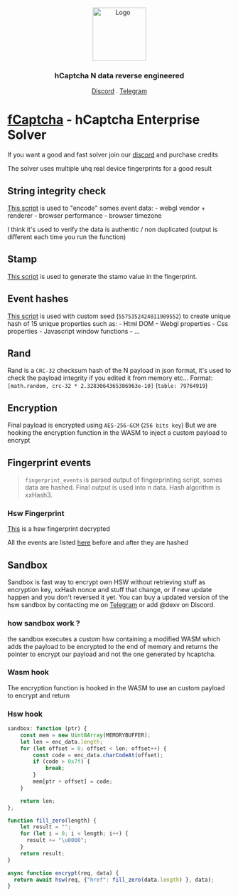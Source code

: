 <br/>
<p align="center">
  <a href="https://github.com/DXVVAY">
    <img src="https://github.com/DXVVAY/hCaptcha-Text-Solver/assets/89728480/ca479b71-e143-4894-890f-10aec6e63e61" alt="Logo" width="120" height="120">
  </a>

  <h3 align="center">hCaptcha N data reverse engineered</h3>

  <p align="center">
    <a href="https://discord.gg/fCaptcha">Discord</a>
    .
    <a href="https://t.me/hCapSolution">Telegram</a>
  </p>
</p>

# [fCaptcha](https://fcaptcha.lol) - hCaptcha Enterprise Solver

If you want a good and fast solver join our [discord](https://discord.gg/fcaptcha) and purchase credits

The solver uses multiple uhq real device fingerprints for a good result

## String integrity check

[This script](https://github.com/DXVVAY/hcaptcha-reverse/scripts/str_integrity.py) is used to "encode" somes event data:
    - webgl vendor + renderer
    - browser performance
    - browser timezone
    
I think it's used to verify the data is authentic / non duplicated (output is different each time you run the function)

## Stamp 
[This script](https://github.com/DXVVAY/hcaptcha-reverse/scripts/stamp.py) is used to generate the stamo value in the fingerprint.

## Event hashes

[This script](https://github.com/DXVVAY/hcaptcha-reverse/scripts/hash.py) is used with custom seed (`5575352424011909552`) to create unique hash of 15 unique properties such as:
    - Html DOM
    - Webgl properties
    - Css properties
    - Javascript window functions
    - ...
    
## Rand
Rand is a `CRC-32` checksum hash of the N payload in json format, it's used to check the payload integrity if you edited it from memory etc...
Format: `[math.random, crc-32 * 2.3283064365386963e-10]` (`table: 79764919`)

## Encryption

Final payload is encrypted using `AES-256-GCM` (`256 bits key`)
But we are hooking the encryption function in the WASM to inject a custom payload to encrypt

## Fingerprint events

> `fingerprint_events` is parsed output of fingerprinting script, somes data are hashed.
> Final output is used into n data.
> Hash algorithm is xxHash3.

### Hsw Fingerprint

[This](https://github.com/DXVVAY/hcaptcha-reverse/archive/de80b1b/fp.json) is a hsw fingerprint decrypted

All the events are listed [here](https://github.com/DXVVAY/hcaptcha-reverse/hashes) before and after they are hashed

## Sandbox

Sandbox is fast way to encrypt own HSW without retrieving stuff as encryption key, xxHash nonce and stuff that change, or if new update happen and you don't reversed it yet.
You can buy a updated version of the hsw sandbox by contacting me on [Telegram](https://t.me/dexv0) or add @dexv on Discord.

### how sandbox work ?

the sandbox executes a custom hsw containing a modified WASM which adds the payload to be encrypted to the end of memory and returns the pointer to encrypt our payload and not the one generated by hcaptcha.

### Wasm hook

The encryption function is hooked in the WASM to use an custom payload to encrypt and return

### Hsw hook
```js
sandbox: function (ptr) {
    const mem = new Uint8Array(MEMORYBUFFER);
    let len = enc_data.length;
    for (let offset = 0; offset < len; offset++) {
        const code = enc_data.charCodeAt(offset);
        if (code > 0x7f) {
            break;
        }
        mem[ptr + offset] = code;
    }

    return len;
},

function fill_zero(length) {
    let result = "";
    for (let i = 0; i < length; i++) {
      result += "\u0000";
    }
    return result;
}

async function encrypt(req, data) {
  return await hsw(req, {"href": fill_zero(data.length) }, data);
}
```